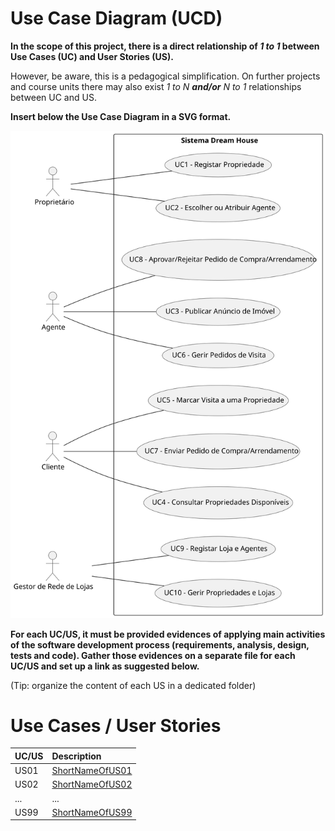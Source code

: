 # Use Case Diagram (UCD)

**In the scope of this project, there is a direct relationship of _1 to 1_ between Use Cases (UC) and User Stories (US).**

However, be aware, this is a pedagogical simplification. On further projects and course units there may also exist _1 to N **and/or** N to 1_ relationships between UC and US.

**Insert below the Use Case Diagram in a SVG format.**

![Use Case Diagram](UCD.svg)

**For each UC/US, it must be provided evidences of applying main activities of the software development process (requirements, analysis, design, tests and code). Gather those evidences on a separate file for each UC/US and set up a link as suggested below.**

(Tip: organize the content of each US in a dedicated folder)

# Use Cases / User Stories
| UC/US | Description                     |                   
|:------|:--------------------------------|
| US01  | [ShortNameOfUS01](US01/US01.md) |
| US02  | [ShortNameOfUS02](US02/US02.md) |
| ...   | ...                             |
| US99  | [ShortNameOfUS99](US99/US99.md) |